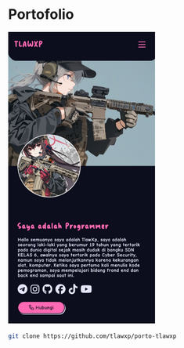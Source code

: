 # Portofolio

<img src="assets/img/1757147270149.jpg" style="width: 300px; margin: auto;">

```bash
git clone https://github.com/tlawxp/porto-tlawxp
```

